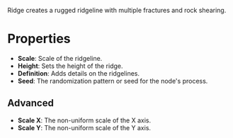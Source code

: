 


Ridge creates a rugged ridgeline with multiple fractures and rock shearing.



# Properties

- **Scale**: Scale of the ridgeline.
- **Height**: Sets the height of the ridge.
- **Definition**: Adds details on the ridgelines.
- **Seed**: The randomization pattern or seed for the node's process.

## Advanced

- **Scale X**: The non-uniform scale of the X axis.
- **Scale Y**: The non-uniform scale of the Y axis.



